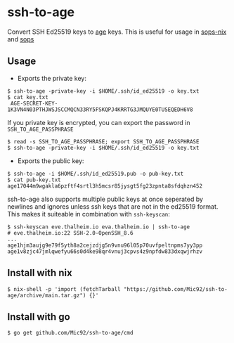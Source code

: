 # ssh-to-age
Convert SSH Ed25519 keys to [age](https://github.com/FiloSottile/age) keys.
This is useful for usage in [sops-nix](https://github.com/Mic92/sops-nix) and
[sops](https://github.com/mozilla/sops)

## Usage

- Exports the private key:

```console
$ ssh-to-age -private-key -i $HOME/.ssh/id_ed25519 -o key.txt
$ cat key.txt
 AGE-SECRET-KEY-1K3VN4N03PTHJWSJSCCMQCN33RY5FSKQPJ4KRRTG3JMQUYE0TUSEQEDH6V8
```

If you private key is encrypted, you can export the password in `SSH_TO_AGE_PASSPHRASE`

``` console
$ read -s SSH_TO_AGE_PASSPHRASE; export SSH_TO_AGE_PASSPHRASE
$ ssh-to-age -private-key -i $HOME/.ssh/id_ed25519 -o key.txt
```

- Exports the public key:

```console
$ ssh-to-age -i $HOME/.ssh/id_ed25519.pub -o pub-key.txt
$ cat pub-key.txt
age17044m9wgakla6pzftf4srtl3h5mcsr85jysgt5fg23zpnta8sfdqhzn452
```

ssh-to-age also supports multiple public keys at once seperated by newlines and ignores unless ssh keys that are not in the ed25519 format. This makes it suiteable in combination with `ssh-keyscan`:

```console
$ ssh-keyscan eve.thalheim.io eva.thalheim.io | ssh-to-age
# eve.thalheim.io:22 SSH-2.0-OpenSSH_8.6
...
age1hjm3aujg9e79f5yth8a2cejzdjg5n9vnu96l05p70uvfpeltnpms7yy3pp
age1v8zjc47jmlqwefyu66s0d4ke98qr4vnuj3cpvs4z9npfdw833dxqwjrhzv
```

## Install with nix

```console
$ nix-shell -p 'import (fetchTarball "https://github.com/Mic92/ssh-to-age/archive/main.tar.gz") {}'
```

## Install with go

```console
$ go get github.com/Mic92/ssh-to-age/cmd
```
